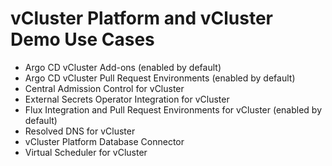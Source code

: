 # vCluster Platform and vCluster Demo Use Cases

- Argo CD vCluster Add-ons (enabled by default)
- Argo CD vCluster Pull Request Environments (enabled by default)
- Central Admission Control for vCluster
- External Secrets Operator Integration for vCluster
- Flux Integration and Pull Request Environments for vCluster (enabled by default)
- Resolved DNS for vCluster
- vCluster Platform Database Connector
- Virtual Scheduler for vCluster
